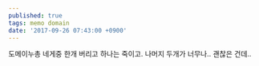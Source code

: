 ```yaml
---
published: true
tags: memo domain
date: '2017-09-26 07:43:00 +0900'
---
```

도메이누총 네게중 한개 버리고 하나는 죽이고. 나머지 두개가 너무나.. 괜찮은 건데..
